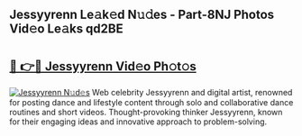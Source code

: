 ## Jessyyrenn Le𝚊k𝚎d N𝚞𝚍es - Part-8NJ Photos Vid𝚎o Le𝚊ks qd2BE

# <h2><a href="http://fbcnctn.evod.top/?m=Jessyyrenn">🔗 👉🔴 Jessyyrenn Vid𝚎o Ph𝚘t𝚘s</a></h2>

[![Jessyyrenn N𝚞d𝚎s](https://i.imgur.com/8V9OHl7.gif)](http://fbcnctn.evod.top/?m=Jessyyrenn)
Web celebrity Jessyyrenn and digital artist, renowned for posting dance and lifestyle content through solo and collaborative dance routines and short videos. Thought-provoking thinker Jessyyrenn, known for their engaging ideas and innovative approach to problem-solving. 
